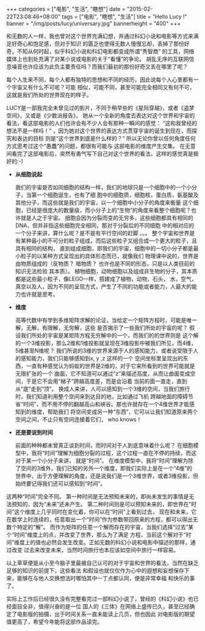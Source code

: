 +++
categories = ["电影", "生活", "瞎想"]
date = "2015-02-22T23:08:46+08:00"
tags = ["电影", "瞎想", "生活"]
title = "Hello Lucy !"
banner = "/img/posts/lucy/universary.jpg"
bannerheight = "400"
+++

和无数的人一样，我也曾对这个世界充满幻想，并通过科幻小说和电影等方式来满足好奇心和饱足感，但对于知识
的匮乏也使得无数人慢慢忘却，丢掉了那份好奇，不知从何时起，似乎科幻小说和科幻电影都变成所谓“秀智商”
的工具，网络媒体上也到处充满了对某小说或电影的关于“看懂”的争论。
胡乱无序的互联网信息噪音也许应该为此负主要责任吗？而我们最初的那份好奇又丢在哪里了呢？

每个人生来不同，每个人都有独特的思想和不同的经历，因此说每个人心里都有一个宇宙又有什么不可呢？可能
相似，可能不同，甚至可能完全相同又有何不可，这就是我们所处的世界现在的样子。

<!--more-->
LUCY是一部我完全未曾见过的影片，不同于稍早些的《星际穿越》，或者《盗梦空间》，又或是《少数派报告》，
她从一个全新的角度去表达对这个世界和宇宙的看法，看这部电影的人们也许会有不少人会有那种一瞬间的感觉：
“这和我曾经的想法不是一样吗！” ，因为她对这个世界的表达方式贯穿宇宙的诞生到现在，而探究和表达的目标
则是“这个世界到底是什么样的？” 所以无论你曾以任何角度任何方式思考过这个“愚蠢”的问题，都很有可能与
这部电影的维度产生交集。
在无意间看完了这部电影后，突然有勇气写下自己对这个世界的看法，这样的感觉真是极好的:-)

* **从细胞说起**

  我们的宇宙是否如同细胞的结构一样，我们的地球只是一个细胞中的一个小分子，当第一个细胞诞生，也有了细
胞中的细胞质，细胞核，蛋白质，氨基酸及其他分子，而这些就是我们的宇宙，以一个细胞中小分子的角度来衡量
这个细胞，已经是很庞大的数量级，而小分子上的“生物”的角度来看整个细胞呢？也许就是人之于宇宙。
细胞会因为分裂而变的无穷多，这些细胞都具有相同的DNA，但并非指这些细胞完全相同，那对于分裂后的不同细胞
中的相对应的一个分子来讲，算什么呢？是不是有平行空间的赶脚 。。。
整个宇宙和世界是有某种最小的不可分的粒子组成，而后这些粒子又组合成一个更大的粒子，且具有相同的结构，
直到组成细胞，即我们的宇宙，细胞中的一切小分子都是最小粒子的以某种方式呈现出的具体形态而已，就像我们
物理课中说的，世界是由物质组成的（反物质？ 暗物质？ 也许也是不同的形态，只是以人类目前的知识无法检验
其本质）。
植物细胞，动物细胞以及组成非生物的分子，其本质都是这些最小粒子，像LEGO一样，搭建成了植物，动物，石头，
水，空气，真空以及人，因为不同的呈现方式，产生了不同的功能或者能力，人最大的能力也许就是思考。


* **维度**

  高等代数中有学到多维矩阵求解的论证，当给定一个矩阵方程时，可能是唯一解，无解，有限解，无穷解，这些
是否揭示了一些我们所处的宇宙的呢？ 假设我们所处的宇宙是某矩阵方程无穷解中的一个，而我们的的世界则是
这个解的一个3维投影，那么2维和1维投影就呈现在3维投影中被我们所见，而4维，5维甚至N维呢？
我们所说的3维的世界来源于人的感知能力，或者说受限于人的感知能力，我们只能够感知到x, y ,z 这样的一个
空间坐标里呈现出的东西，一直有种感觉认为蚂蚁的世界是2维的，对于它来所看到的世界可能就是无限扩张的一个
曲面，它不知道可以通过“z”来描述高度，从而让曲面变成空间，于是它不会用“梯子”跨越高度差，而是会沿着
当前的面一直走，直到从“底”走到“顶”。
换成人来讲，人可以感知到一个3维的空间，当我们旅行时，我们知道利用整个空间来到达目的地，比如通过飞机
跨越地面的障碍节省“时间”，而不用不停的翻越高山和峡谷。那也许就存在一个4维世界才能感知到的维度，帮助我们
将空间变成另一种“东西”，它可以让我们知道原来两个空间之间，不止只有空间连接着它们， who knows！

* **还是要说到时间**

  前面的种种都未曾真正谈到时间，而时间对于人到底意味着什么呢？
在细胞模型中，我将“时间”理解为细胞分裂的过程，这个过程一直在不停的持续，而这对于某一个小分子来讲，
就是“时间”。
在维度模型中，我将“时间”理解为除了空间的3维外，我们已知的另外一个维度，即我们实际上是在一个“4维”的
世界中，出于方便理解的角度，还是说我们是一个3维世界，或者3维投影，但始终要记得我们还可以感知到“时间”。

这两种“时间”完全不同。
第一种时间是无法预知未来的，即尚未发生的事情是无法预知的，因为“未来”还未产生。
第二种时间则是可以预知未来的，即世界在“时间”这个维度上几乎同时在变化着，你可以在“时间”上看到过去，
现在和未来，它在数学上时连续的，任意取出一个“时间”作为参数带回原来的方程，都可以得出无数个特定的“解”。
而作为矩阵的任意一个解而存在的宇宙，当我们选择“过去”某个“时间”维度上的点，并改变了世界，那么为了满足
方程，当前这个解对于“时间”维度上的值也必然会发生改变。正如无数的科幻小说和电影中描述的那样，通过改变
过去来改变未来，当然时间旅行也本应该如空间中旅行一样容易。

以上草草便是从小至今脑子里最被自己认可的对于宇宙和世界的看法，当然在缺乏足够的知识的前提下，这些看法
和假设也就仅仅作为心中的遐想和妄想保存下来，能够在与他人交换想法时哪怕其中一丁点都认同，便是非常幸福
和快乐的事了。

实际上工作后已经很久没有完整看完过一部科幻小说了，曾经的《科幻小说》也已经面目全非，值得兴奋的是一位
国人的《三体》在网络上盛传已久，甚至已经确定了电影版的拍摄，出于时间关系一直未能读上几页，但也因此
对电影版的期望值更高了，希望今年能将这部作品读完。
